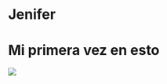 # Jenifer
# Mi primera vez en esto
<img src="https://www.shutterstock.com/shutterstock/photos/2334872701/display_1500/stock-vector-beautifull-night-pusheen-female-pusheen-cat-kawaii-2334872701.jpg"> 
